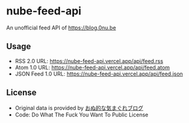# nube-feed-api

An unofficial feed API of https://blog.0nu.be

## Usage

- RSS 2.0 URL: https://nube-feed-api.vercel.app/api/feed.rss
- Atom 1.0 URL: https://nube-feed-api.vercel.app/api/feed.atom
- JSON Feed 1.0 URL: https://nube-feed-api.vercel.app/api/feed.json

## License

- Original data is provided by [おぬ的な気まぐれブログ](https://blog.0nu.be/)
- Code: Do What The Fuck You Want To Public License
